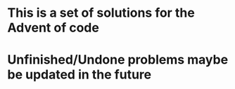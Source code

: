 # This is a set of solutions for the Advent of code
# Unfinished/Undone problems maybe be updated in the future
